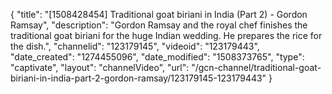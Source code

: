 {
    "title": "[1508428454] Traditional goat biriani in India (Part 2) - Gordon Ramsay",
    "description": "Gordon Ramsay and the royal chef finishes the traditional goat biriani for the huge Indian wedding. He prepares the rice for the dish.",
    "channelid": "123179145",
    "videoid": "123179443",
    "date_created": "1274455096",
    "date_modified": "1508373765",
    "type": "captivate",
    "layout": "channelVideo",
    "url": "\/gcn-channel\/traditional-goat-biriani-in-india-part-2-gordon-ramsay\/123179145-123179443"
}